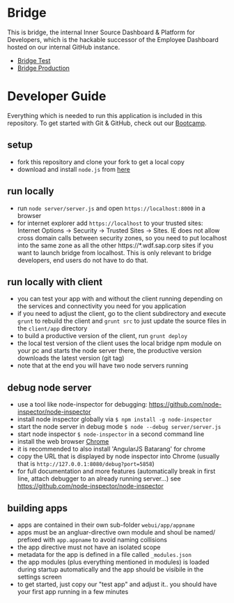 # Bridge

This is bridge, the internal Inner Source Dashboard & Platform for Developers, which is the hackable successor of the Employee Dashboard hosted on our internal GitHub instance.

* [Bridge Test](http://bridge-master.mo.sap.corp)
* [Bridge Production](http://bridge.mo.sap.corp)


# Developer Guide
Everything which is needed to run this application is included in this repository. To get started with Git & GitHub, check out our [Bootcamp](https://github-bootcamp.mo.sap.corp).

## setup
* fork this repository and clone your fork to get a local copy
* download and install `node.js` from [here](http://nodejs.org/)

## run locally
* run `node server/server.js` and open `https://localhost:8000` in a browser
* for internet explorer add `https://localhost` to your trusted sites: Internet Options -> Security -> Trusted Sites -> Sites. IE does not allow cross domain calls between security zones, so you need to put localhost into the same zone as all the other https://*.wdf.sap.corp sites if you want to launch bridge from localhost. This is only relevant to bridge developers, end users do not have to do that.

## run locally with client
* you can test your app with and without the client running depending on the services and connectivity you need for you application
* if you need to adjust the client, go to the client subdirectory and execute `grunt` to rebuild the client and `grunt src` to just update the source files in the `client/app` directory
* to build a productive version of the client, run `grunt deploy`
* the local test version of the client uses the local bridge npm module on your pc and starts the node server there, the productive version downloads the latest version (git tag)
* note that at the end you will have two node servers running

## debug node server
* use a tool like node-inspector for debugging: https://github.com/node-inspector/node-inspector
* install node inspector globally via `$ npm install -g node-inspector`
* start the node server in debug mode `$ node --debug server/server.js`
* start node inspector `$ node-inspector` in a second command line
* install the web browser [Chrome](https://www.google.com/intl/de/chrome/)
* it is recommended to also install 'AngularJS Batarang' for chrome
* copy the URL that is displayed by node inspector into Chrome (usually that is `http://127.0.0.1:8080/debug?port=5858`)
* for full documentation and more features (automatically break in first line, attach debugger to an already running server...) see https://github.com/node-inspector/node-inspector

## building apps
* apps are contained in their own sub-folder `webui/app/appname`
* apps must be an angluar-directive own module and shoul be named/ prefixed with `app.appname` to avoid naming collisions
* the app directive must not have an isolated scope
* metadata for the app is defined in a file called `_modules.json`
* the app modules (plus everything mentioned in modules) is loaded during startup automatically and the app should be visibile in the settings screen
* to get started, just copy our "test app" and adjust it.. you should have your first app running in a few minutes
